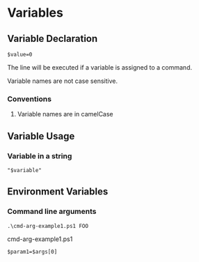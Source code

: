 # Variables

## Variable Declaration

```text
$value=0
```

The line will be executed if a variable is assigned to a command.

Variable names are not case sensitive.

### Conventions

1. Variable names are in camelCase

## Variable Usage

### Variable in a string

```text
"$variable"
```

## Environment Variables

### Command line arguments

```text
.\cmd-arg-example1.ps1 FOO
```

cmd-arg-example1.ps1

```text
$param1=$args[0]
```

